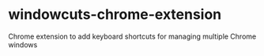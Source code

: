 # windowcuts-chrome-extension
Chrome extension to add keyboard shortcuts for managing multiple Chrome windows
